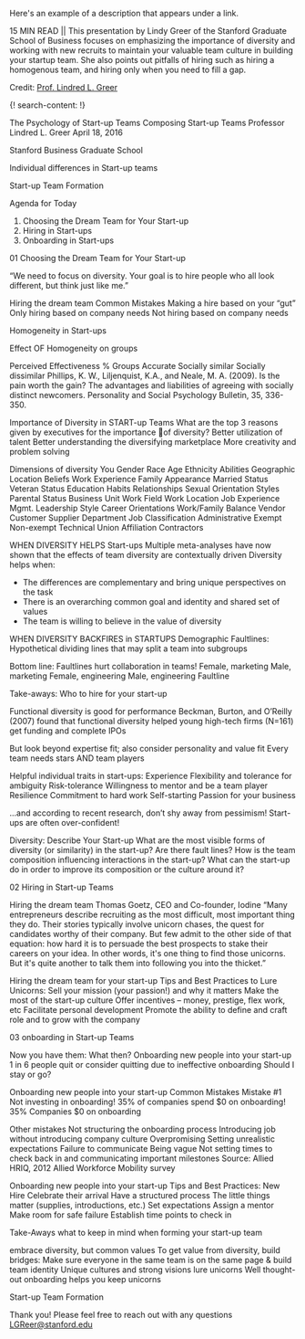 Here's an example of a description that appears under a link.

15 MIN READ || This presentation by Lindy Greer of the Stanford Graduate School of Business focuses on emphasizing the importance of diversity and working with new recruits to maintain your valuable team culture in building your startup team. She also points out pitfalls of hiring such as hiring a homogenous team, and hiring only when you need to fill a gap. 

Credit: [Prof. Lindred L. Greer](https://www.gsb.stanford.edu/faculty-research/faculty/lindred-leura-greer)

{! search-content: !}

The Psychology of Start-up Teams
Composing Start-up Teams
Professor Lindred L. Greer
April 18, 2016

Stanford Business
Graduate School

Individual differences in Start-up teams

Start-up Team Formation

Agenda for Today
1. Choosing the Dream Team for Your Start-up
2. Hiring in Start-ups
3. Onboarding in Start-ups


01 Choosing the Dream Team for Your Start-up

“We need to focus on diversity.  Your goal is to hire people who all look different, but think just like me.”


Hiring the dream team 
Common Mistakes
Making a hire based on your “gut”
Only hiring based on company needs
Not hiring based on company needs


Homogeneity in Start-ups


Effect OF Homogeneity on groups


Perceived Effectiveness
% Groups Accurate
Socially similar
Socially dissimilar
Phillips, K. W., Liljenquist, K.A., and Neale, M. A. (2009).  Is the pain worth the gain? The advantages and liabilities of agreeing with socially distinct newcomers. Personality and Social Psychology Bulletin, 35, 336-350.


Importance of Diversity in START-up Teams
What are the top 3 reasons given by executives for the importance of diversity?
Better utilization of talent
Better understanding the diversifying marketplace
More creativity and problem solving



Dimensions of diversity
You
Gender
Race
Age
Ethnicity
Abilities
Geographic Location
Beliefs
Work Experience
Family
Appearance
Married Status
Veteran Status
Education 
Habits
Relationships
Sexual Orientation
Styles
Parental Status
Business Unit
Work Field
Work Location
Job Experience
Mgmt. Leadership Style
Career Orientations
Work/Family Balance
Vendor
Customer
Supplier
Department
Job Classification
Administrative
Exempt
Non-exempt
Technical
Union Affiliation
Contractors



WHEN DIVERSITY HELPS Start-ups
Multiple meta-analyses have now shown that the effects of team diversity are contextually driven
Diversity helps when:
* The differences are complementary and bring unique perspectives on the task
* There is an overarching common goal and identity and shared set of values
* The team is willing to believe in the value of diversity



WHEN DIVERSITY BACKFIRES in STARTUPS
Demographic Faultlines: 
Hypothetical dividing lines that may split a team into subgroups 

Bottom line: Faultlines hurt collaboration in teams!
Female, marketing
Male, marketing
Female, engineering
Male, engineering
Faultline



Take-aways: Who to hire for your start-up

Functional diversity is good for performance
Beckman, Burton, and O’Reilly (2007) found that functional diversity helped young high-tech firms (N=161) get funding and complete IPOs

But look beyond expertise fit; also consider personality and value  fit
Every team needs stars AND team players

Helpful individual traits in start-ups:
Experience
Flexibility and tolerance for ambiguity
Risk-tolerance 
Willingness to mentor and be a team player
Resilience
Commitment to hard work
Self-starting
Passion for your business

...and according to recent research, don’t shy away from pessimism! Start-ups are often over-confident!



Diversity: Describe Your Start-up
What are the most visible forms of diversity (or similarity) in the start-up?
Are there fault lines?
How is the team composition influencing interactions in the start-up?
What can the start-up do in order to improve its composition or the culture around it?



02 Hiring in Start-up Teams



Hiring the dream team
Thomas Goetz, CEO and Co-founder, Iodine
“Many entrepreneurs describe recruiting as the most difficult, most important thing they do. Their stories typically involve unicorn chases, the quest for candidates worthy of their company. 
But few admit to the other side of that equation: how hard it is to persuade the best prospects to stake their careers on your idea.
 In other words, it's one thing to find those unicorns. But it's quite another to talk them into following you into the thicket.”



Hiring the dream team for your start-up
Tips and Best Practices to Lure Unicorns:
Sell your mission (your passion!) and why it matters
Make the most of the start-up culture
Offer incentives – money, prestige, flex work, etc
Facilitate personal development 
Promote the ability to define and craft role and to grow with the company



03 onboarding in Start-up Teams



Now you have them: What then? Onboarding new people into your  start-up
1 in 6 people quit or consider quitting due to ineffective onboarding
Should I stay or go?



Onboarding new people into your start-up
Common Mistakes
Mistake #1
Not investing in onboarding!  35% of companies spend $0 on onboarding! 
35%
Companies
$0 on onboarding

Other mistakes
Not structuring the onboarding process
Introducing job without introducing company culture
Overpromising
Setting unrealistic expectations
Failure to communicate
Being vague
Not setting times to check back in and communicating important milestones
Source: Allied HRIQ, 2012 Allied Workforce Mobility survey



Onboarding new people into your start-up
Tips and Best Practices:
New Hire
Celebrate their arrival
Have a structured process
The little things matter (supplies, introductions, etc.)
Set expectations
Assign a mentor
Make room for safe failure
Establish time points to check in



Take-Aways
what to keep in mind when forming your start-up team

embrace diversity, but common values
To get value from diversity, build bridges: Make sure everyone in the same team is on the same page & build team identity
Unique cultures and strong visions lure unicorns
Well thought-out onboarding helps you keep unicorns

Start-up Team Formation


Thank you!
Please feel free to reach out with any questions
LGReer@stanford.edu
